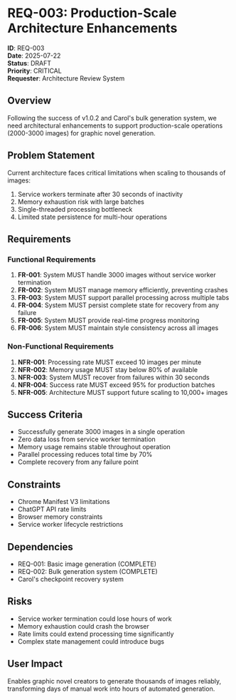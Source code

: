 # REQ-003: Production-Scale Architecture Enhancements

**ID**: REQ-003  
**Date**: 2025-07-22  
**Status**: DRAFT  
**Priority**: CRITICAL  
**Requester**: Architecture Review System  

## Overview
Following the success of v1.0.2 and Carol's bulk generation system, we need architectural enhancements to support production-scale operations (2000-3000 images) for graphic novel generation.

## Problem Statement
Current architecture faces critical limitations when scaling to thousands of images:
1. Service workers terminate after 30 seconds of inactivity
2. Memory exhaustion risk with large batches
3. Single-threaded processing bottleneck
4. Limited state persistence for multi-hour operations

## Requirements

### Functional Requirements
1. **FR-001**: System MUST handle 3000 images without service worker termination
2. **FR-002**: System MUST manage memory efficiently, preventing crashes
3. **FR-003**: System MUST support parallel processing across multiple tabs
4. **FR-004**: System MUST persist complete state for recovery from any failure
5. **FR-005**: System MUST provide real-time progress monitoring
6. **FR-006**: System MUST maintain style consistency across all images

### Non-Functional Requirements
1. **NFR-001**: Processing rate MUST exceed 10 images per minute
2. **NFR-002**: Memory usage MUST stay below 80% of available
3. **NFR-003**: System MUST recover from failures within 30 seconds
4. **NFR-004**: Success rate MUST exceed 95% for production batches
5. **NFR-005**: Architecture MUST support future scaling to 10,000+ images

## Success Criteria
- Successfully generate 3000 images in a single operation
- Zero data loss from service worker termination
- Memory usage remains stable throughout operation
- Parallel processing reduces total time by 70%
- Complete recovery from any failure point

## Constraints
- Chrome Manifest V3 limitations
- ChatGPT API rate limits
- Browser memory constraints
- Service worker lifecycle restrictions

## Dependencies
- REQ-001: Basic image generation (COMPLETE)
- REQ-002: Bulk generation system (COMPLETE)
- Carol's checkpoint recovery system

## Risks
- Service worker termination could lose hours of work
- Memory exhaustion could crash the browser
- Rate limits could extend processing time significantly
- Complex state management could introduce bugs

## User Impact
Enables graphic novel creators to generate thousands of images reliably, transforming days of manual work into hours of automated generation.